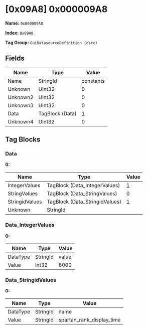# [0x09A8] 0x000009A8

**Name:** ```0x000009A8```

**Index:** ```0x09A8```

**Tag Group:** ```GuiDatasourceDefinition (dsrc)```

## Fields

Name	| Type	| Value
---	|---	|---	|
Name	|StringId	|constants
Unknown	|UInt32	|0
Unknown2	|UInt32	|0
Unknown3	|UInt32	|0
Data	|TagBlock (Data)	|[1](#data)
Unknown4	|UInt32	|0


## Tag Blocks

### Data

**0:**

Name	| Type	| Value
---	|---	|---	|
IntegerValues	|TagBlock (Data_IntegerValues)	|[1](#data_integervalues)
StringValues	|TagBlock (Data_StringValues)	|0
StringidValues	|TagBlock (Data_StringidValues)	|[1](#data_stringidvalues)
Unknown	|StringId	|


### Data_IntegerValues

**0:**

Name	| Type	| Value
---	|---	|---	|
DataType	|StringId	|value
Value	|Int32	|8000


### Data_StringidValues

**0:**

Name	| Type	| Value
---	|---	|---	|
DataType	|StringId	|name
Value	|StringId	|spartan_rank_display_time


